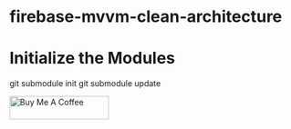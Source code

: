 # firebase-mvvm-clean-architecture


# Initialize the Modules
git submodule init
git submodule update

             


<a href="https://www.buymeacoffee.com/williamjf" target="_blank"><img src="https://cdn.buymeacoffee.com/buttons/default-orange.png" alt="Buy Me A Coffee" height="41" width="174"></a>
